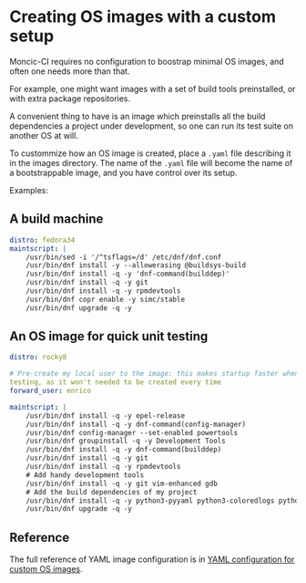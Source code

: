 # Creating OS images with a custom setup

Moncic-CI requires no configuration to boostrap minimal OS images, and often one needs more than that.

For example, one might want images with a set of build tools preinstalled, or with extra package repositories.

A convenient thing to have is an image which preinstalls all the build
dependencies a project under development, so one can run its test suite on
another OS at will.

To custommize how an OS image is created, place a `.yaml` file describing it in
the images directory. The name of the `.yaml` file will become the name of a
bootstrappable image, and you have control over its setup.

Examples:

## A build machine

```yaml
distro: fedora34
maintscript: |
    /usr/bin/sed -i '/^tsflags=/d' /etc/dnf/dnf.conf
    /usr/bin/dnf install -y --allowerasing @buildsys-build
    /usr/bin/dnf install -q -y 'dnf-command(builddep)'
    /usr/bin/dnf install -q -y git
    /usr/bin/dnf install -q -y rpmdevtools
    /usr/bin/dnf copr enable -y simc/stable
    /usr/bin/dnf upgrade -q -y
```


## An OS image for quick unit testing

```yaml
distro: rocky8

# Pre-create my local user to the image: this makes startup faster when
testing, as it won't needed to be created every time
forward_user: enrico

maintscript: |
    /usr/bin/dnf install -q -y epel-release
    /usr/bin/dnf install -q -y dnf-command(config-manager)
    /usr/bin/dnf config-manager --set-enabled powertools
    /usr/bin/dnf groupinstall -q -y Development Tools
    /usr/bin/dnf install -q -y dnf-command(builddep)
    /usr/bin/dnf install -q -y git
    /usr/bin/dnf install -q -y rpmdevtools
    # Add handy development tools
    /usr/bin/dnf install -q -y git vim-enhanced gdb
    # Add the build dependencies of my project
    /usr/bin/dnf install -q -y python3-pyyaml python3-coloredlogs python3-texttable
    /usr/bin/dnf upgrade -q -y
```


## Reference

The full reference of YAML image configuration is in [YAML configuration for custom OS images](image-config.md).


